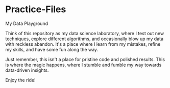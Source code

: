 # Practice-Files
My Data Playground

Think of this repository as my data science laboratory, where I test out new techniques, explore different algorithms, and occasionally blow up my data with reckless abandon. It's a place where I learn from my mistakes, refine my skills, and have some fun along the way.

Just remember, this isn't a place for pristine code and polished results. This is where the magic happens, where I stumble and fumble my way towards data-driven insights.

Enjoy the ride!
